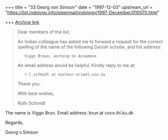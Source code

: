+++
title = "33 Georg von Simson"
date = "1997-12-03"
upstream_url = "https://list.indology.info/pipermail/indology/1997-December/010070.html"

+++
[Archive link](https://list.indology.info/pipermail/indology/1997-December/010070.html)

>Dear members of the list,
>
>An Indian colleague has asked me to forward a request for the correct
>spelling of the name of the following Danish scholar, and his address:
>
>        Viggo Braun, working on Assamese
>
>An email address would be helpful. Kindly reply to me at:
>
>        r.l.schmidt at easteur-orient.uio.no
>
>Thank you.
>
>With best wishes,
>
>Ruth Schmidt
>

The name is Viggo Brun. Email address: brun at coco.ihi.ku.dk

Regards,

Georg v.Simson




